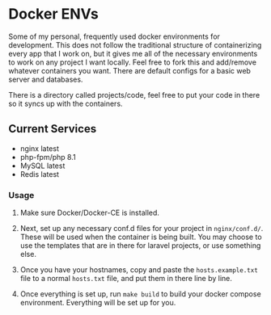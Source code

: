 # Docker ENVs

Some of my personal, frequently used docker environments for development. This does not follow the traditional structure
of containerizing every app that I work on, but it gives me all of the necessary environments to work on any project I want locally. Feel free to fork this and add/remove whatever containers you want. There are default configs for a basic web server and databases.

There is a directory called projects/code, feel free to put your code in there so it syncs up with the containers.

## Current Services
  - nginx latest
  - php-fpm/php 8.1
  - MySQL latest
  - Redis latest

### Usage

1. Make sure Docker/Docker-CE is installed.

2. Next, set up any necessary conf.d files for your project in `nginx/conf.d/`. These will be used when the container is being built.
You may choose to use the templates that are in there for laravel projects, or use something else.

3. Once you have your hostnames, copy and paste the `hosts.example.txt` file to a normal `hosts.txt` file, and put them in there line by line.

4. Once everything is set up, run `make build` to build your docker compose environment. Everything will be set up for you.